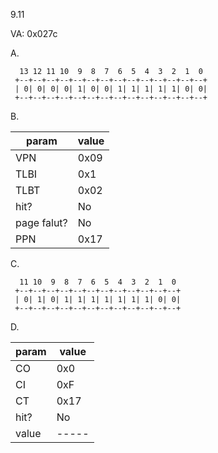 9.11

VA: 0x027c

A.

      13 12 11 10  9  8  7  6  5  4  3  2  1  0
     +--+--+--+--+--+--+--+--+--+--+--+--+--+--+
     | 0| 0| 0| 0| 1| 0| 0| 1| 1| 1| 1| 1| 0| 0|
     +--+--+--+--+--+--+--+--+--+--+--+--+--+--+

B.

|param|value|
|-----|-----|
|VPN  |0x09 |
|TLBI |0x1  |
|TLBT |0x02 |
|hit? |No   |
|page falut?|No   |
|PPN  |0x17 |


C.


      11 10  9  8  7  6  5  4  3  2  1  0
     +--+--+--+--+--+--+--+--+--+--+--+--+
     | 0| 1| 0| 1| 1| 1| 1| 1| 1| 1| 0| 0|
     +--+--+--+--+--+--+--+--+--+--+--+--+


D.


|param|value|
|-----|-----|
|CO   |0x0  |
|CI   |0xF  |
|CT   |0x17 |
|hit? |No   |
|value|-----|



